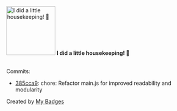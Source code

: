 <img src="https://github.com/my-badges/my-badges/blob/master/src/all-badges/chore-commit/chore-commit.png?raw=true" alt="I did a little housekeeping! 🧹" title="I did a little housekeeping! 🧹" width="128">
<strong>I did a little housekeeping! 🧹</strong>
<br><br>

Commits:

- <a href="https://github.com/EliasAfara/futureon-technical-test/commit/385cca92ec2d8f4adadf5a2cafc0182065111f63">385cca9</a>: chore: Refactor main.js for improved readability and modularity


Created by <a href="https://github.com/my-badges/my-badges">My Badges</a>